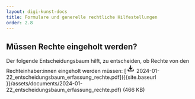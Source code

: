 ```yaml
---
layout: digi-kunst-docs
title: Formulare und generelle rechtliche Hilfestellungen
order: 2.8
---
```


## Müssen Rechte eingeholt werden?

Der folgende Entscheidungsbaum hilft, zu entscheiden, ob Rechte von den Rechteinhaber:innen eingeholt werden müssen: 
[<svg class="download-icon" xmlns="http://www.w3.org/2000/svg" height="24" viewBox="0 -960 960 960" width="24"><path d="M480-320 280-520l56-58 104 104v-326h80v326l104-104 56 58-200 200ZM240-160q-33 0-56.5-23.5T160-240v-120h80v120h480v-120h80v120q0 33-23.5 56.5T720-160H240Z"/></svg> 2024-01-22_entscheidungsbaum_erfassung_rechte.pdf]({{site.baseurl }}/assets/documents/2024-01-22_entscheidungsbaum_erfassung_rechte.pdf) (466 KB)
